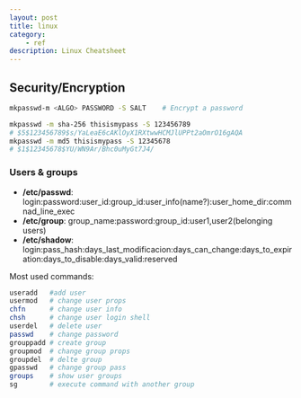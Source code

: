 ```yaml
---
layout: post
title: linux
category:
    - ref
description: Linux Cheatsheet
---
```


## Security/Encryption
```bash
mkpasswd-m <ALGO> PASSWORD -S SALT    # Encrypt a password
```
```bash
mkpasswd -m sha-256 thisismypass -S 123456789
# $5$123456789$s/YaLeaE6cAKlOyX1RXtwwHCMJlUPPt2aOmrO16gAQA
mkpasswd -m md5 thisismypass -S 12345678
# $1$12345678$YU/WN9Ar/Bhc0uMyGt7J4/
```
### Users & groups
* **/etc/passwd**: login:password:user_id:group_id:user_info(name?):user_home_dir:commnad_line_exec
* **/etc/group**:  group_name:password:group_id:user1,user2(belonging users)
* **/etc/shadow**: login:pass_hash:days_last_modificacion:days_can_change:days_to_expiration:days_to_disable:days_valid:reserved

Most used commands:
```bash
useradd   #add user
usermod   # change user props
chfn      # change user info
chsh      # change user login shell
userdel   # delete user
passwd    # change password
grouppadd # create group
groupmod  # change group props
groupdel  # delte group
gpasswd   # change group pass
groups    # show user groups
sg        # execute command with another group
```

